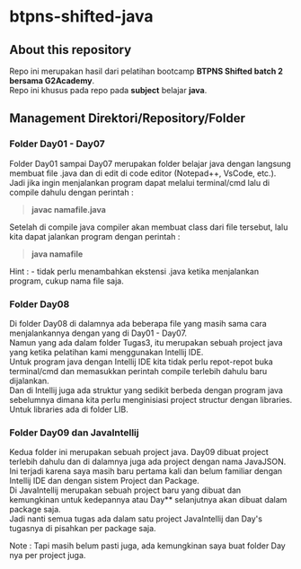 # btpns-shifted-java

## About this repository
Repo ini merupakan hasil dari pelatihan bootcamp **BTPNS Shifted batch 2 bersama G2Academy**.  
Repo ini khusus pada repo pada **subject** belajar **java**.  

## Management Direktori/Repository/Folder
### Folder Day01 - Day07
Folder Day01 sampai Day07 merupakan folder belajar java dengan langsung membuat file .java dan di edit di code editor (Notepad++, VsCode, etc.).  
Jadi jika ingin menjalankan program dapat melalui terminal/cmd lalu di compile dahulu dengan perintah :  
> **javac namafile.java**  

Setelah di compile java compiler akan membuat class dari file tersebut, lalu kita dapat jalankan program dengan perintah :  
> **java namafile**  

Hint : - tidak perlu menambahkan ekstensi .java ketika menjalankan program, cukup nama file saja.

### Folder Day08
Di folder Day08 di dalamnya ada beberapa file yang masih sama cara menjalankannya dengan yang di Day01 - Day07.  
Namun yang ada dalam folder Tugas3, itu merupakan sebuah project java yang ketika pelatihan kami menggunakan Intellij IDE.  
Untuk program java dengan Intellij IDE kita tidak perlu repot-repot buka terminal/cmd dan memasukkan perintah compile terlebih dahulu baru dijalankan.  
Dan di Intellij juga ada struktur yang sedikit berbeda dengan program java sebelumnya dimana kita perlu menginisiasi project structur dengan libraries.  
Untuk libraries ada di folder LIB.  

### Folder Day09 dan JavaIntellij
Kedua folder ini merupakan sebuah project java. Day09 dibuat project terlebih dahulu dan di dalamnya juga ada project dengan nama JavaJSON.  
Ini terjadi karena saya masih baru pertama kali dan belum familiar dengan Intellij IDE dan dengan sistem Project dan Package.  
Di JavaIntellij merupakan sebuah project baru yang dibuat dan kemungkinan untuk kedepannya atau Day** selanjutnya akan dibuat dalam package saja.  
Jadi nanti semua tugas ada dalam satu project JavaIntellij dan Day's tugasnya di pisahkan per package saja.

Note : Tapi masih belum pasti juga, ada kemungkinan saya buat folder Day nya per project juga.
